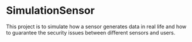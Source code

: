 # SimulationSensor
This project is to simulate how a sensor generates data in real life and how to guarantee the security issues between different sensors and  users.
